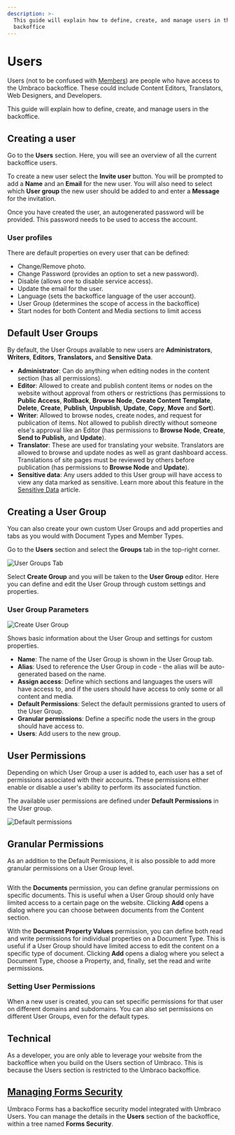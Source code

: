 ```yaml
---
description: >-
  This guide will explain how to define, create, and manage users in the
  backoffice
---
```


# Users

Users (not to be confused with [Members](../members.md)) are people who have access to the Umbraco backoffice. These could include Content Editors, Translators, Web Designers, and Developers.

This guide will explain how to define, create, and manage users in the backoffice.

## Creating a user

Go to the **Users** section. Here, you will see an overview of all the current backoffice users.

To create a new user select the **Invite user** button. You will be prompted to add a **Name** and an **Email** for the new user. You will also need to select which **User group** the new user should be added to and enter a **Message** for the invitation.

Once you have created the user, an autogenerated password will be provided. This password needs to be used to access the account.

### User profiles

There are default properties on every user that can be defined:

* Change/Remove photo.
* Change Password (provides an option to set a new password).
* Disable (allows one to disable service access).
* Update the email for the user.
* Language (sets the backoffice language of the user account).
* User Group (determines the scope of access in the backoffice)
* Start nodes for both Content and Media sections to limit access

## Default User Groups

By default, the User Groups available to new users are **Administrators**, **Writers**, **Editors**, **Translators,** and **Sensitive Data**.

* **Administrator**: Can do anything when editing nodes in the content section (has all permissions).
* **Editor**: Allowed to create and publish content items or nodes on the website without approval from others or restrictions (has permissions to **Public Access**, **Rollback**, **Browse Node**, **Create Content Template**, **Delete**, **Create**, **Publish**, **Unpublish**, **Update**, **Copy**, **Move** and **Sort**).
* **Writer**: Allowed to browse nodes, create nodes, and request for publication of items. Not allowed to publish directly without someone else's approval like an Editor (has permissions to **Browse Node**, **Create**, **Send to Publish,** and **Update**).
* **Translator**: These are used for translating your website. Translators are allowed to browse and update nodes as well as grant dashboard access. Translations of site pages must be reviewed by others before publication (has permissions to **Browse Node** and **Update**).
* **Sensitive data**: Any users added to this User group will have access to view any data marked as sensitive. Learn more about this feature in the [Sensitive Data](../../../reference/security/sensitive-data-on-members.md) article.

## Creating a User Group

You can also create your own custom User Groups and add properties and tabs as you would with Document Types and Member Types.

Go to the **Users** section and select the **Groups** tab in the top-right corner.

![User Groups Tab](../../../../../14/umbraco-cms/fundamentals/data/images/user-groups.png)

Select **Create Group** and you will be taken to the **User Group** editor. Here you can define and edit the User Group through custom settings and properties.

### User Group Parameters

![Create User Group](../../../../../14/umbraco-cms/fundamentals/data/images/create-user-group.png)

Shows basic information about the User Group and settings for custom properties.

* **Name**: The name of the User Group is shown in the User Group tab.
* **Alias**: Used to reference the User Group in code - the alias will be auto-generated based on the name.
* **Assign access**: Define which sections and languages the users will have access to, and if the users should have access to only some or all content and media.
* **Default Permissions**: Select the default permissions granted to users of the User Group.
* **Granular permissions**: Define a specific node the users in the group should have access to.
* **Users**: Add users to the new group.

## User Permissions

Depending on which User Group a user is added to, each user has a set of permissions associated with their accounts. These permissions either enable or disable a user's ability to perform its associated function.

The available user permissions are defined under **Default Permissions** in the User group.

![Default permissions](../../../../../14/umbraco-cms/fundamentals/data/images/default-permissions.png)

## Granular Permissions

As an addition to the Default Permissions, it is also possible to add more granular permissions on a User Group level.

<figure><img src="../../../.gitbook/assets/Screenshot 2025-06-04 at 12.45.05.png" alt=""><figcaption></figcaption></figure>

With the **Documents** permission, you can define granular permissions on specific documents. This is useful when a User Group should only have limited access to a certain page on the website. Clicking **Add** opens a dialog where you can choose between documents from the Content section.

With the **Document Property Values** permission, you can define both read and write permissions for individual properties on a Document Type. This is useful if a User Group should have limited access to edit the content on a specific type of document. Clicking **Add** opens a dialog where you select a Document Type, choose a Property, and, finally, set the read and write permissions.

### Setting User Permissions

When a new user is created, you can set specific permissions for that user on different domains and subdomains. You can also set permissions on different User Groups, even for the default types.

## Technical

As a developer, you are only able to leverage your website from the backoffice when you build on the Users section of Umbraco. This is because the Users section is restricted to the Umbraco backoffice.

## [Managing Forms Security](https://docs.umbraco.com/umbraco-forms/developer/security)

Umbraco Forms has a backoffice security model integrated with Umbraco Users. You can manage the details in the **Users** section of the backoffice, within a tree named **Forms Security**.
